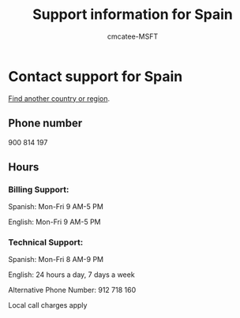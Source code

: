 ﻿---                                
title: Support information for Spain
author: cmcatee-MSFT
ms.author: cmcatee
manager: mnirkhe
audience: Admin
ms.topic: reference
ms.service: o365-administration
localization_priority: Normal
description: Learn how to contact support for your country or region.
ROBOTS: NOINDEX, NOFOLLOW
---

# Contact support for Spain

[Find another country or region](../contact-support-for-business-products.md).

## Phone number
900 814 197

## Hours
### Billing Support:

Spanish: Mon-Fri 9 AM-5 PM

English: Mon-Fri 9 AM-5 PM

### Technical Support:

Spanish: Mon-Fri 8 AM-9 PM

English: 24 hours a day, 7 days a week

Alternative Phone Number: 912 718 160

Local call charges apply